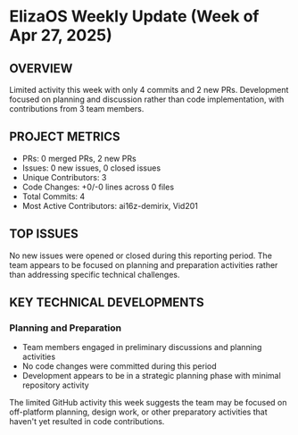 # ElizaOS Weekly Update (Week of Apr 27, 2025)

## OVERVIEW
Limited activity this week with only 4 commits and 2 new PRs. Development focused on planning and discussion rather than code implementation, with contributions from 3 team members.

## PROJECT METRICS
- PRs: 0 merged PRs, 2 new PRs
- Issues: 0 new issues, 0 closed issues
- Unique Contributors: 3
- Code Changes: +0/-0 lines across 0 files
- Total Commits: 4
- Most Active Contributors: ai16z-demirix, Vid201

## TOP ISSUES

No new issues were opened or closed during this reporting period. The team appears to be focused on planning and preparation activities rather than addressing specific technical challenges.

## KEY TECHNICAL DEVELOPMENTS

### Planning and Preparation
- Team members engaged in preliminary discussions and planning activities
- No code changes were committed during this period
- Development appears to be in a strategic planning phase with minimal repository activity

The limited GitHub activity this week suggests the team may be focused on off-platform planning, design work, or other preparatory activities that haven't yet resulted in code contributions.